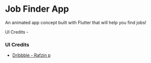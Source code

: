# Job Finder App

An animated app concept built with Flutter that will help you find jobs!

UI Credits - 
### UI Credits

 - [Dribbble - Rafzin p](https://dribbble.com/shots/15663084-Job-Finder-App)
